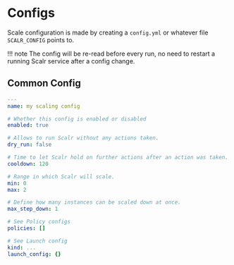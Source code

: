 # Configs

Scale configuration is made by creating a `config.yml` or whatever file `SCALR_CONFIG` points to.

!!! note
    The config will be re-read before every run, no need to restart a running Scalr service after a config change.

## Common Config

```yaml
---
name: my scaling config

# Whether this config is enabled or disabled
enabled: true

# Allows to run Scalr without any actions taken.
dry_run: false

# Time to let Scalr hold on further actions after an action was taken.
cooldown: 120

# Range in which Scalr will scale.
min: 0
max: 2

# Define how many instances can be scaled down at once.
max_step_down: 1

# See Policy configs
policies: []

# See Launch config
kind: ...
launch_config: {}
```
